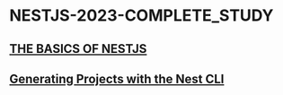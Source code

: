 # NESTJS-2023-COMPLETE_STUDY

## [THE BASICS OF NESTJS](./Docs/readme-01.md)

## [Generating Projects with the Nest CLI](./Docs/readme-02.md)